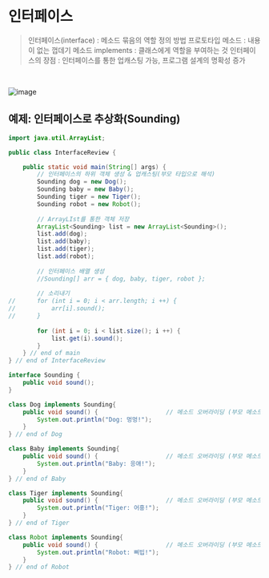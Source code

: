 # 인터페이스
> 인터페이스(interface) : 메소드 묶음의 역할 정의 방법
> 프로토타입 메소드 : 내용이 없는 껍데기 메소드
> implements : 클래스에게 역할을 부여하는 것
> 인터페이스의 장점 : 인터페이스를 통한 업캐스팅 가능, 프로그램 설계의 명확성 증가

<br>

![image](https://user-images.githubusercontent.com/84886987/135173095-7cf98eab-1b7f-448d-b39a-1521bc019781.png)


## 예제: 인터페이스로 추상화(Sounding)

```java
import java.util.ArrayList;

public class InterfaceReview {

	public static void main(String[] args) {
		// 인터페이스의 하위 객체 생성 & 업캐스팅(부모 타입으로 해석)
		Sounding dog = new Dog();
		Sounding baby = new Baby();
		Sounding tiger = new Tiger();
		Sounding robot = new Robot();
		
		// ArrayLIst를 통한 객체 저장
		ArrayList<Sounding> list = new ArrayList<Sounding>();
		list.add(dog);
		list.add(baby);
		list.add(tiger);
		list.add(robot);
		
		// 인터페이스 배열 생성
		//Sounding[] arr = { dog, baby, tiger, robot };
		
		// 소리내기
//		for (int i = 0; i < arr.length; i ++) {
//			arr[i].sound();
//		}
		
		for (int i = 0; i < list.size(); i ++) {
			list.get(i).sound();
		}
	} // end of main
} // end of InterfaceReview

interface Sounding {
	public void sound();
}

class Dog implements Sounding{
	public void sound() {					// 메소드 오버라이딩 (부모 메소드를 자식에서 재정의)
		System.out.println("Dog: 멍멍!");
	}
} // end of Dog

class Baby implements Sounding{
	public void sound() {					// 메소드 오버라이딩 (부모 메소드를 자식에서 재정의)
		System.out.println("Baby: 응애!");
	}
} // end of Baby

class Tiger implements Sounding{
	public void sound() {					// 메소드 오버라이딩 (부모 메소드를 자식에서 재정의)
		System.out.println("Tiger: 어흥!");
	}
} // end of Tiger

class Robot implements Sounding{
	public void sound() {					// 메소드 오버라이딩 (부모 메소드를 자식에서 재정의)
		System.out.println("Robot: 삐빕!");
	}
} // end of Robot
```
